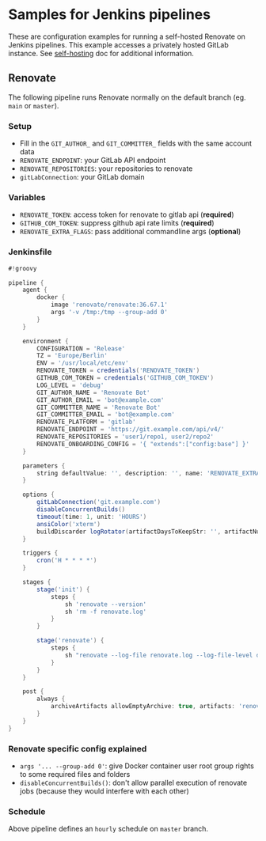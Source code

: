 # Samples for Jenkins pipelines

These are configuration examples for running a self-hosted Renovate on Jenkins pipelines.
This example accesses a privately hosted GitLab instance.
See [self-hosting](https://docs.renovatebot.com/getting-started/running/#self-hosting-renovate) doc for additional information.

## Renovate

The following pipeline runs Renovate normally on the default branch (eg. `main` or `master`).

### Setup

- Fill in the `GIT_AUTHOR_` and `GIT_COMMITTER_` fields with the same account data
- `RENOVATE_ENDPOINT`: your GitLab API endpoint
- `RENOVATE_REPOSITORIES`: your repositories to renovate
- `gitLabConnection`: your GitLab domain

### Variables

- `RENOVATE_TOKEN`: access token for renovate to gitlab api (**required**)
- `GITHUB_COM_TOKEN`: suppress github api rate limits (**required**)
- `RENOVATE_EXTRA_FLAGS`: pass additional commandline args (**optional**)

### Jenkinsfile

```groovy
#!groovy

pipeline {
    agent {
        docker {
            image 'renovate/renovate:36.67.1'
            args '-v /tmp:/tmp --group-add 0'
        }
    }

    environment {
        CONFIGURATION = 'Release'
        TZ = 'Europe/Berlin'
        ENV = '/usr/local/etc/env'
        RENOVATE_TOKEN = credentials('RENOVATE_TOKEN')
        GITHUB_COM_TOKEN = credentials('GITHUB_COM_TOKEN')
        LOG_LEVEL = 'debug'
        GIT_AUTHOR_NAME = 'Renovate Bot'
        GIT_AUTHOR_EMAIL = 'bot@example.com'
        GIT_COMMITTER_NAME = 'Renovate Bot'
        GIT_COMMITTER_EMAIL = 'bot@example.com'
        RENOVATE_PLATFORM = 'gitlab'
        RENOVATE_ENDPOINT = 'https://git.example.com/api/v4/'
        RENOVATE_REPOSITORIES = 'user1/repo1, user2/repo2'
        RENOVATE_ONBOARDING_CONFIG = '{ "extends":["config:base"] }'
    }

    parameters {
        string defaultValue: '', description: '', name: 'RENOVATE_EXTRA_FLAGS', trim: true
    }

    options {
        gitLabConnection('git.example.com')
        disableConcurrentBuilds()
        timeout(time: 1, unit: 'HOURS')
        ansiColor('xterm')
        buildDiscarder logRotator(artifactDaysToKeepStr: '', artifactNumToKeepStr: '', daysToKeepStr: '', numToKeepStr: '240')
    }

    triggers {
        cron('H * * * *')
    }

    stages {
        stage('init') {
            steps {
                sh 'renovate --version'
                sh 'rm -f renovate.log'
            }
        }

        stage('renovate') {
            steps {
                sh "renovate --log-file renovate.log --log-file-level debug ${params.RENOVATE_EXTRA_FLAGS}"
            }
        }
    }

    post {
        always {
            archiveArtifacts allowEmptyArchive: true, artifacts: 'renovate.log'
        }
    }
}

```

### Renovate specific config explained

- `args '... --group-add 0'`: give Docker container user root group rights to some required files and folders
- `disableConcurrentBuilds()`: don't allow parallel execution of renovate jobs (because they would interfere with each other)

### Schedule

Above pipeline defines an `hourly` schedule on `master` branch.
